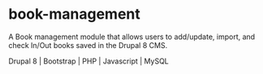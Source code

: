 # book-management
A Book management module that allows users to add/update, import, and check In/Out books saved in the Drupal 8 CMS.

Drupal 8 | Bootstrap | PHP | Javascript | MySQL
